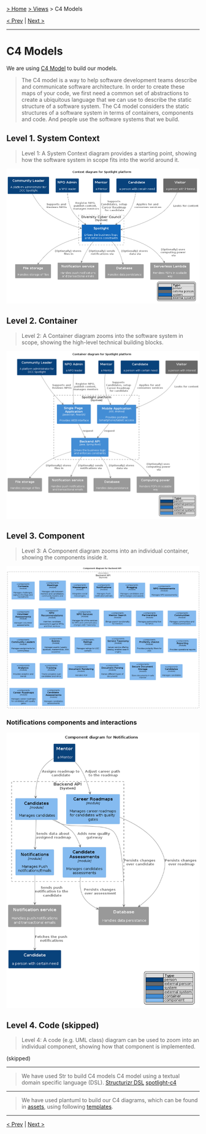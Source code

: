 [> Home](../../README.md) [> Views](../README.md) > C4 Models

[< Prev](../4.3.Scenarios/README.md)  |  [Next >](../4.5.Mockups/README.md)

---

# C4 Models
We are using [C4 Model](https://c4model.com/) to build our models.   

> The C4 model is a way to help software development teams describe and communicate software architecture.
> In order to create these maps of your code, we first need a common set of abstractions to create a ubiquitous language 
> that we can use to describe the static structure of a software system. The C4 model considers the static structures of 
> a software system in terms of containers, components and code. And people use the software systems that we build.

## Level 1. System Context
> Level 1: A System Context diagram provides a starting point, showing how the software system in scope fits into the world around it.

<img src="../../assets/plantuml/context.png" alt="C4 System Context Diagram">

## Level 2. Container
> Level 2: A Container diagram zooms into the software system in scope, showing the high-level technical building blocks.

<img src="../../assets/plantuml/container.png" alt="C4 System Container Diagram">

## Level 3. Component
> Level 3: A Component diagram zooms into an individual container, showing the components inside it.

<img src="../../assets/plantuml/component.png" alt="C4 System Component Diagram">

### Notifications components and interactions

<img src="../../assets/plantuml/notifications.png" alt="C4 Component Notifications Diagram">

## Level 4. Code (skipped)
> Level 4: A code (e.g. UML class) diagram can be used to zoom into an individual component, showing how that component is implemented.

(skipped)

---
> We have used Str to build C4 models
> C4 model using a textual domain specific language (DSL).
> [Structurizr DSL](https://github.com/structurizr/dsl)
> [spotlight-c4](../../assets/spotlight-c4.dsl)
___ 
> We have used plantuml to build our C4 diagrams, which can be found in [assets](../../assets/plantuml),
> using following [templates](https://github.com/plantuml-stdlib/C4-PlantUML).

---

[< Prev](../4.3.Scenarios/README.md)  |  [Next >](../4.5.Mockups/README.md)
